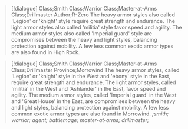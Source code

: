 >[!dialogue] Class;Smith Class;Warrior Class;Master-at-Arms Class;Drillmaster Author;R-Zero
The heavy armor styles also called 'Legion' or 'knight' style require great strength and endurance. The light armor styles also called 'militia' style favor speed and agility. The medium armor styles also called 'Imperial guard' style are compromises between the heavy and light styles, balancing protection against mobility. A few less common exotic armor types are also found in High Rock.

>[!dialogue] Class;Smith Class;Warrior Class;Master-at-Arms Class;Drillmaster Province;Morrowind
The heavy armor styles, called 'Legion' or 'knight' style in the West and 'ebony' style in the East, require great strength and endurance. The light armor styles, called 'militia' in the West and 'Ashlander' in the East, favor speed and agility. The medium armor styles, called 'Imperial guard' in the West and 'Great House' in the East, are compromises between the heavy and light styles, balancing protection against mobility. A few less common exotic armor types are also found in Morrowind.
*;smith; warrior; agent; battlemage; master-at-arms; drillmaster;*